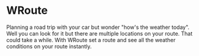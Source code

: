 # WRoute

Planning a road trip with your car but wonder "how's the weather today". Well you can look for it but there are multiple locations on your route. That could take a while. With WRoute set a route and see all the weather conditions on your route instantly.
